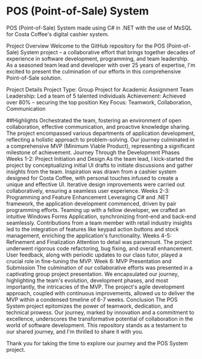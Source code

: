 # POS (Point-of-Sale) System
POS (Point-of-Sale) System made using C# in .NET with the use of MsSQL for Costa Coffee's digital cashier system.

Project Overview
Welcome to the GitHub repository for the POS (Point-of-Sale) System project – a collaborative effort that brings together decades of experience in software development, programming, and team leadership. As a seasoned team lead and developer with over 25 years of expertise, I'm excited to present the culmination of our efforts in this comprehensive Point-of-Sale solution.

Project Details
Project Type: Group Project for Academic Assignment
Team Leadership: Led a team of 5 talented individuals
Achievement: Achieved over 80% – securing the top position
Key Focus: Teamwork, Collaboration, Communication

##Highlights
Orchestrated the team, fostering an environment of open collaboration, effective communication, and proactive knowledge sharing.
The project encompassed various departments of application development, reflecting a holistic approach to problem-solving.
Our journey culminated in a comprehensive MVP (Minimum Viable Product), representing a significant milestone of achievement.
Journey Through the Development Phases
Weeks 1-2: Project Initiation and Design
As the team lead, I kick-started the project by conceptualizing initial UI drafts to initiate discussions and gather insights from the team.
Inspiration was drawn from a cashier system designed for Costa Coffee, with personal touches infused to create a unique and effective UI.
Iterative design improvements were carried out collaboratively, ensuring a seamless user experience.
Weeks 2-3: Programming and Feature Enhancement
Leveraging C# and .NET framework, the application development commenced, driven by pair programming efforts.
Teaming up with a fellow developer, we crafted an intuitive Windows Forms Application, synchronizing front-end and back-end seamlessly.
Contributions from a team member with retail industry insights led to the integration of features like keypad action buttons and stock management, enriching the application's functionality.
Weeks 4-5: Refinement and Finalization
Attention to detail was paramount. The project underwent rigorous code refactoring, bug fixing, and overall enhancement.
User feedback, along with periodic updates to our class tutor, played a crucial role in fine-tuning the MVP.
Week 6: MVP Presentation and Submission
The culmination of our collaborative efforts was presented in a captivating group project presentation.
We encapsulated our journey, highlighting the team's evolution, development phases, and most importantly, the intricacies of the MVP.
The project's agile development approach, coupled with continuous improvements, allowed us to deliver the MVP within a condensed timeline of 6-7 weeks.
Conclusion
The POS System project epitomizes the power of teamwork, dedication, and technical prowess. Our journey, marked by innovation and a commitment to excellence, underscores the transformative potential of collaboration in the world of software development. This repository stands as a testament to our shared journey, and I'm thrilled to share it with you.

Thank you for taking the time to explore our journey and the POS System project.
